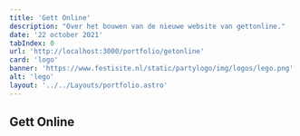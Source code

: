 ```yaml
---
title: 'Gett Online'
description: "Over het bouwen van de nieuwe website van gettonline."
date: '22 october 2021'
tabIndex: 0
url: 'http://localhost:3000/portfolio/getonline'
card: 'logo'
banner: 'https://www.festisite.nl/static/partylogo/img/logos/lego.png'
alt: 'lego'
layout: '../../Layouts/portfolio.astro'
---
```


## Gett Online